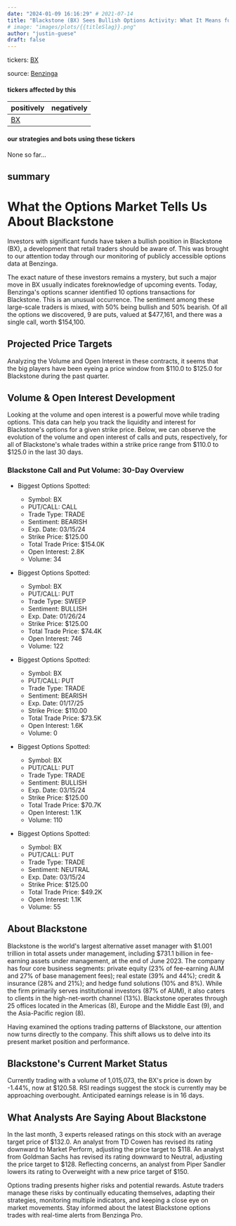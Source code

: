 ```yaml
---
date: "2024-01-09 16:16:29" # 2021-07-14
title: "Blackstone (BX) Sees Bullish Options Activity: What It Means for Retail Traders"
# image: "images/plots/{{titleSlag}}.png"
author: "justin-guese"
draft: false
---
```

tickers: <a href='https://finance.yahoo.com/quote/BX' target='_blank'>BX</a> 

source: <a href='https://www.benzinga.com/markets/options/24/01/36560143/what-the-options-market-tells-us-about-blackstone' target='_blank'>Benzinga</a>

#### tickers affected by this

| positively | negatively |
|------------|------------
| <a href='https://finance.yahoo.com/quote/BX' target='_blank'>BX</a> |  |

#### our strategies and bots using these tickers

None so far...

## summary

# What the Options Market Tells Us About Blackstone

Investors with significant funds have taken a bullish position in Blackstone (BX), a development that retail traders should be aware of. This was brought to our attention today through our monitoring of publicly accessible options data at Benzinga.

The exact nature of these investors remains a mystery, but such a major move in BX usually indicates foreknowledge of upcoming events. Today, Benzinga's options scanner identified 10 options transactions for Blackstone. This is an unusual occurrence. The sentiment among these large-scale traders is mixed, with 50% being bullish and 50% bearish. Of all the options we discovered, 9 are puts, valued at $477,161, and there was a single call, worth $154,100.

## Projected Price Targets

Analyzing the Volume and Open Interest in these contracts, it seems that the big players have been eyeing a price window from $110.0 to $125.0 for Blackstone during the past quarter.

## Volume & Open Interest Development

Looking at the volume and open interest is a powerful move while trading options. This data can help you track the liquidity and interest for Blackstone's options for a given strike price. Below, we can observe the evolution of the volume and open interest of calls and puts, respectively, for all of Blackstone's whale trades within a strike price range from $110.0 to $125.0 in the last 30 days.

### Blackstone Call and Put Volume: 30-Day Overview

- Biggest Options Spotted:
  - Symbol: BX
  - PUT/CALL: CALL
  - Trade Type: TRADE
  - Sentiment: BEARISH
  - Exp. Date: 03/15/24
  - Strike Price: $125.00
  - Total Trade Price: $154.0K
  - Open Interest: 2.8K
  - Volume: 34

- Biggest Options Spotted:
  - Symbol: BX
  - PUT/CALL: PUT
  - Trade Type: SWEEP
  - Sentiment: BULLISH
  - Exp. Date: 01/26/24
  - Strike Price: $125.00
  - Total Trade Price: $74.4K
  - Open Interest: 746
  - Volume: 122

- Biggest Options Spotted:
  - Symbol: BX
  - PUT/CALL: PUT
  - Trade Type: TRADE
  - Sentiment: BEARISH
  - Exp. Date: 01/17/25
  - Strike Price: $110.00
  - Total Trade Price: $73.5K
  - Open Interest: 1.6K
  - Volume: 0

- Biggest Options Spotted:
  - Symbol: BX
  - PUT/CALL: PUT
  - Trade Type: TRADE
  - Sentiment: BULLISH
  - Exp. Date: 03/15/24
  - Strike Price: $125.00
  - Total Trade Price: $70.7K
  - Open Interest: 1.1K
  - Volume: 110

- Biggest Options Spotted:
  - Symbol: BX
  - PUT/CALL: PUT
  - Trade Type: TRADE
  - Sentiment: NEUTRAL
  - Exp. Date: 03/15/24
  - Strike Price: $125.00
  - Total Trade Price: $49.2K
  - Open Interest: 1.1K
  - Volume: 55

## About Blackstone

Blackstone is the world's largest alternative asset manager with $1.001 trillion in total assets under management, including $731.1 billion in fee-earning assets under management, at the end of June 2023. The company has four core business segments: private equity (23% of fee-earning AUM and 27% of base management fees); real estate (39% and 44%); credit & insurance (28% and 21%); and hedge fund solutions (10% and 8%). While the firm primarily serves institutional investors (87% of AUM), it also caters to clients in the high-net-worth channel (13%). Blackstone operates through 25 offices located in the Americas (8), Europe and the Middle East (9), and the Asia-Pacific region (8).

Having examined the options trading patterns of Blackstone, our attention now turns directly to the company. This shift allows us to delve into its present market position and performance.

## Blackstone's Current Market Status

Currently trading with a volume of 1,015,073, the BX's price is down by -1.44%, now at $120.58. RSI readings suggest the stock is currently may be approaching overbought. Anticipated earnings release is in 16 days.

## What Analysts Are Saying About Blackstone

In the last month, 3 experts released ratings on this stock with an average target price of $132.0. An analyst from TD Cowen has revised its rating downward to Market Perform, adjusting the price target to $118. An analyst from Goldman Sachs has revised its rating downward to Neutral, adjusting the price target to $128. Reflecting concerns, an analyst from Piper Sandler lowers its rating to Overweight with a new price target of $150.

Options trading presents higher risks and potential rewards. Astute traders manage these risks by continually educating themselves, adapting their strategies, monitoring multiple indicators, and keeping a close eye on market movements. Stay informed about the latest Blackstone options trades with real-time alerts from Benzinga Pro.